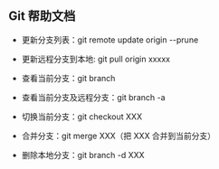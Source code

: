 ## Git 帮助文档

- 更新分支列表：git remote update origin --prune

- 更新远程分支到本地: git pull origin xxxxx

- 查看当前分支：git branch

- 查看当前分支及远程分支：git branch -a

- 切换当前分支：git checkout XXX

- 合并分支：git merge XXX（把 XXX 合并到当前分支）

- 删除本地分支：git branch -d XXX